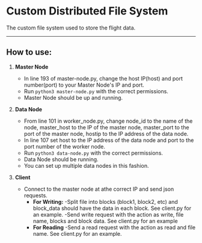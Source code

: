 # **Custom Distributed File System**

The custom file system used to store the flight data.

---

## **How to use:**

1. **Master Node**
    - In line 193 of master-node.py, change the host IP(host) and port number(port) to your Master Node's IP and port.
    - Run `python3 master-node.py` with the correct permissions.
    - Master Node should be up and running.

2. **Data Node**
    - From line 101 in worker_node.py, change node_id to the name of the node, master_host to the IP of the master node, master_port to the port of the master node, hostip to the IP address of the data node.
    - In line 107 set host to the IP address of the data node and port to the port number of the worker node.
    - Run `python3 data-node.py` with the correct permissions.
    - Data Node should be running.
    - You can set up multiple data nodes in this fashion.

3. **Client**
    - Connect to the master node at athe correct IP and send json requests.
        - **For Writing:**
            -Split file into blocks (block1, block2, etc) and block_data should have the data in each block. See client.py for an example.
            -Send write request with the action as write, file name, blocks and block data. See client.py for an example
        - **For Reading**
            -Send a read request with the action as read and file name. See client.py for an example.




